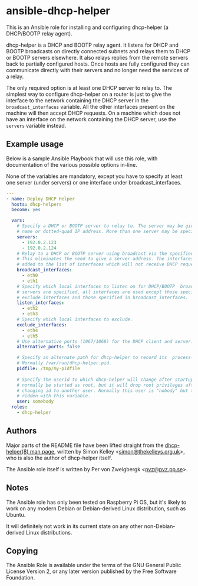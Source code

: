 # ansible-dhcp-helper
This is an Ansible role for installing and configuring dhcp-helper (a DHCP/BOOTP relay agent).

dhcp-helper is a DHCP and BOOTP relay agent. It listens for DHCP and BOOTP broadcasts on
directly connected subnets and relays them to DHCP or BOOTP servers elsewhere. It also
relays replies from the remote servers back to partially configured hosts. Once hosts are
fully configured they can communicate directly with their servers and no longer  need the
services of a relay.

The only required  option is at least one DHCP server to relay to. The simplest way to
configure dhcp-helper on a router is just to give the interface to the network containing
the DHCP server in the `broadcast_interfaces` variable. All the other interfaces present on
the machine will then accept DHCP requests. On a machine which does not have an interface on
the network containing the DHCP server, use the `servers` variable instead.

## Example usage

Below is a sample Ansible Playbook that will use this role, with documentation of the
various possible options in-line.

None of the variables are mandatory, except you have to specify at least one server
(under servers) or one interface under broadcast_interfaces.

```yaml
---
- name: Deploy DHCP Helper
  hosts: dhcp-helpers
  become: yes

  vars:
    # Specify a DHCP or BOOTP server to relay to. The server may be given as a machine
    # name or dotted-quad IP address. More than one server may be specified.
    servers:
      - 192.0.2.123
      - 192.0.2.124
    # Relay to a DHCP or BOOTP server using broadcast via the specified interfaces.
    # This eliminates the need to give a server address. The interfaces are automatically
    # added to the list of interfaces which will not receive DHCP requests.
    broadcast_interfaces:
      - eth0
      - eth1
    # Specify which local interfaces to listen on for DHCP/BOOTP  broadcasts. If no
    # servers are specified, all interfaces are used except those specified in
    # exclude_interfaces and those specified in broadcast_interfaces.
    listen_interfaces:
      - eth2
      - eth3
    # Specify which local interfaces to exclude.
    exclude_interfaces:
      - eth4
      - eth5
    # Use alternative ports (1067/1068) for the DHCP client and server.
    alternative_ports: false

    # Specify an alternate path for dhcp-helper to record its  process-id in.
    # Normally /var/run/dhcp-helper.pid.
    pidfile: /tmp/my-pidfile
    
    # Specify the userid to which dhcp-helper will change after startup. The daemon must
    # normally be started as root, but it will drop root privileges after startup by
    # changing id to another user. Normally this user is "nobody" but that can be over-
    # ridden with this variable.
    user: somebody
  roles:
    - dhcp-helper
```

## Authors

Major parts of the README file have been lifted straight from the
[dhcp-helper(8) man page](https://manpages.ubuntu.com/manpages/focal/en/man8/dhcp-helper.8.html),
written by Simon Kelley <<simon@thekelleys.org.uk>>, who is also the author of dhcp-helper itself.

The Ansible role itself is written by Per von Zweigbergk <<pvz@pvz.pp.se>>.

## Notes

The Ansible role has only been tested on Raspberry Pi OS, but it's likely to work on any modern
Debian or Debian-derived Linux distribution, such as Ubuntu.

It will definitely not work in its current state on any other non-Debian-derived Linux distributions.

## Copying

The Ansible Role is available under the terms of the GNU General Public License Version 2, or any later version published by the Free Software Foundation.
